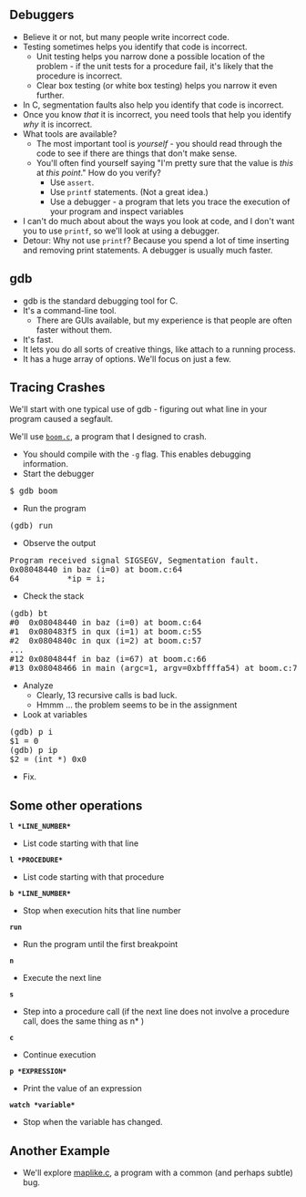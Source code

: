 Debuggers
---------

* Believe it or not, but many people write incorrect code.
* Testing sometimes helps you identify that code is incorrect.
    * Unit testing helps you narrow done a possible location of the problem -
      if the unit tests for a procedure fail, it's likely that the procedure
      is incorrect.
    * Clear box testing (or white box testing) helps you narrow it even further.
* In C, segmentation faults also help you identify that code is incorrect.
* Once you know *that* it is incorrect, you need tools that help 
  you identify *why* it is incorrect.
* What tools are available?
    * The most important tool is *yourself* - you should read through
      the code to see if there are things that don't make sense.
    * You'll often find yourself saying "I'm pretty sure that the
      value is *this* at *this point*."  How do you verify?
      * Use `assert`.
      * Use `printf` statements.  (Not a great idea.)
      * Use a debugger - a program that lets you trace the execution of your
        program and inspect variables
* I can't do much about about the ways you look at code, and I don't
  want you to use `printf`, so we'll look at using a debugger.
* Detour: Why not use `printf`?  Because you spend a lot of time
  inserting and removing print statements.  A debugger is usually much faster.

gdb
---

* gdb is the standard debugging tool for C.
* It's a command-line tool.
    * There are GUIs available, but my experience is that people are often
      faster without them.
* It's fast.
* It lets you do all sorts of creative things, like attach to a running
  process.
* It has a huge array of options.  We'll focus on just a few.

Tracing Crashes
---------------

We'll start with one typical use of gdb - figuring out what line in your
program caused a segfault.

We'll use [`boom.c`](../examples/gdb/boom.c), a program that I designed 
  to crash.

* You should compile with the `-g` flag.  This enables debugging
  information.  
* Start the debugger 
<pre>
$ gdb boom
</pre>
* Run the program 
<pre>
(gdb) run
</pre>
* Observe the output
<pre>
Program received signal SIGSEGV, Segmentation fault.
0x08048440 in baz (i=0) at boom.c:64
64          *ip = i;
</pre>
* Check the stack
<pre>
(gdb) bt
#0  0x08048440 in baz (i=0) at boom.c:64
#1  0x080483f5 in qux (i=1) at boom.c:55
#2  0x0804840c in qux (i=2) at boom.c:57
...
#12 0x0804844f in baz (i=67) at boom.c:66
#13 0x08048466 in main (argc=1, argv=0xbffffa54) at boom.c:77
</pre>
* Analyze
    * Clearly, 13 recursive calls is bad luck.
    * Hmmm ... the problem seems to be in the assignment
* Look at variables
<pre>
(gdb) p i
$1 = 0
(gdb) p ip
$2 = (int *) 0x0
</pre>
* Fix.

Some other operations
---------------------

**`l *LINE_NUMBER*`**

* List code starting with that line

**`l *PROCEDURE*`**

* List code starting with that procedure

**`b *LINE_NUMBER*`**

* Stop when execution hits that line number

**`run`**

* Run the program until the first breakpoint

**`n`**

* Execute the next line 

**`s`**

* Step into a procedure call (if the next line does not involve a procedure call, does the same thing as n* )

**`c`**

* Continue execution 

**`p *EXPRESSION*`**

* Print the value of an expression 

**`watch *variable*`**

* Stop when the variable has changed. 


Another Example
---------------

* We'll explore [maplike.c](../examples/gdb/maplike.c), a program with a 
  common (and perhaps subtle) bug.


